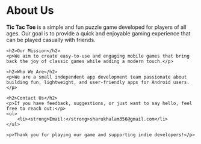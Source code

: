 
<!DOCTYPE html>
<html lang="en">
<head>
    <meta charset="UTF-8">
</head>
<body>
    <h1>About Us</h1>
    <p><strong>Tic Tac Toe</strong> is a simple and fun puzzle game developed for players of all ages. Our goal is to provide a quick and enjoyable gaming experience that can be played casually with friends.</p>

    <h2>Our Mission</h2>
    <p>We aim to create easy-to-use and engaging mobile games that bring back the joy of classic games while adding a modern touch.</p>

    <h2>Who We Are</h2>
    <p>We are a small independent app development team passionate about building fun, lightweight, and user-friendly apps for Android users.</p>

    <h2>Contact Us</h2>
    <p>If you have feedback, suggestions, or just want to say hello, feel free to reach out:</p>
    <ul>
        <li><strong>Email:</strong>sharukhalam356@gmail.com</li>
    </ul>

    <p>Thank you for playing our game and supporting indie developers!</p>
</body>
</html>
